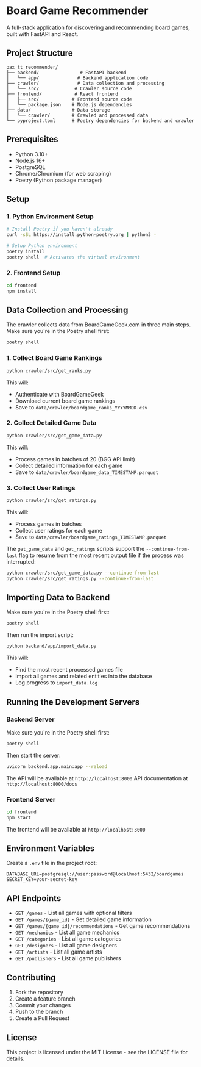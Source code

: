 # Board Game Recommender

A full-stack application for discovering and recommending board games, built with FastAPI and React.

## Project Structure

```
pax_tt_recommender/
├── backend/               # FastAPI backend
│   └── app/              # Backend application code
├── crawler/              # Data collection and processing
│   └── src/             # Crawler source code
├── frontend/            # React frontend
│   ├── src/            # Frontend source code
│   └── package.json    # Node.js dependencies
├── data/               # Data storage
│   └── crawler/        # Crawled and processed data
└── pyproject.toml      # Poetry dependencies for backend and crawler
```

## Prerequisites

- Python 3.10+
- Node.js 16+
- PostgreSQL
- Chrome/Chromium (for web scraping)
- Poetry (Python package manager)

## Setup

### 1. Python Environment Setup

```bash
# Install Poetry if you haven't already
curl -sSL https://install.python-poetry.org | python3 -

# Setup Python environment
poetry install
poetry shell  # Activates the virtual environment
```

### 2. Frontend Setup

```bash
cd frontend
npm install
```

## Data Collection and Processing

The crawler collects data from BoardGameGeek.com in three main steps. Make sure you're in the Poetry shell first:

```bash
poetry shell
```

### 1. Collect Board Game Rankings

```bash
python crawler/src/get_ranks.py
```

This will:
- Authenticate with BoardGameGeek
- Download current board game rankings
- Save to `data/crawler/boardgame_ranks_YYYYMMDD.csv`

### 2. Collect Detailed Game Data

```bash
python crawler/src/get_game_data.py
```

This will:
- Process games in batches of 20 (BGG API limit)
- Collect detailed information for each game
- Save to `data/crawler/boardgame_data_TIMESTAMP.parquet`

### 3. Collect User Ratings

```bash
python crawler/src/get_ratings.py
```

This will:
- Process games in batches
- Collect user ratings for each game
- Save to `data/crawler/boardgame_ratings_TIMESTAMP.parquet`

The `get_game_data` and `get_ratings` scripts support the `--continue-from-last` flag to resume from the most recent output file if the process was interrupted:

```bash
python crawler/src/get_game_data.py --continue-from-last
python crawler/src/get_ratings.py --continue-from-last
```

## Importing Data to Backend

Make sure you're in the Poetry shell first:

```bash
poetry shell
```

Then run the import script:

```bash
python backend/app/import_data.py
```

This will:
- Find the most recent processed games file
- Import all games and related entities into the database
- Log progress to `import_data.log`

## Running the Development Servers

### Backend Server

Make sure you're in the Poetry shell first:

```bash
poetry shell
```

Then start the server:

```bash
uvicorn backend.app.main:app --reload
```

The API will be available at `http://localhost:8000`
API documentation at `http://localhost:8000/docs`

### Frontend Server

```bash
cd frontend
npm start
```

The frontend will be available at `http://localhost:3000`

## Environment Variables

Create a `.env` file in the project root:

```env
DATABASE_URL=postgresql://user:password@localhost:5432/boardgames
SECRET_KEY=your-secret-key
```

## API Endpoints

- `GET /games` - List all games with optional filters
- `GET /games/{game_id}` - Get detailed game information
- `GET /games/{game_id}/recommendations` - Get game recommendations
- `GET /mechanics` - List all game mechanics
- `GET /categories` - List all game categories
- `GET /designers` - List all game designers
- `GET /artists` - List all game artists
- `GET /publishers` - List all game publishers

## Contributing

1. Fork the repository
2. Create a feature branch
3. Commit your changes
4. Push to the branch
5. Create a Pull Request

## License

This project is licensed under the MIT License - see the LICENSE file for details.

